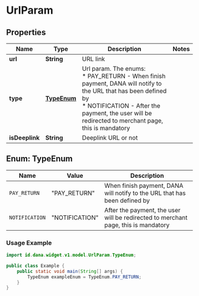 

# UrlParam


## Properties

| Name | Type | Description | Notes |
| - | - | - | - |
|**url** | **String** | URL link |  |
|**type** | [**TypeEnum**](#TypeEnum) | Url param. The enums:<br> * PAY_RETURN - When finish payment, DANA will notify to the URL that has been defined by<br> * NOTIFICATION - After the payment, the user will be redirected to merchant page, this is mandatory<br>  |  |
|**isDeeplink** | **String** | Deeplink URL or not |  |


<a name="TypeEnum"></a>
## Enum: TypeEnum

| Name | Value | Description |
| - | - | - |
| `PAY_RETURN` | "PAY_RETURN" | When finish payment, DANA will notify to the URL that has been defined by |
| `NOTIFICATION` | "NOTIFICATION" | After the payment, the user will be redirected to merchant page, this is mandatory |

### Usage Example
```java
import id.dana.widget.v1.model.UrlParam.TypeEnum;

public class Example {
    public static void main(String[] args) {
        TypeEnum exampleEnum = TypeEnum.PAY_RETURN;
    }
}
```



